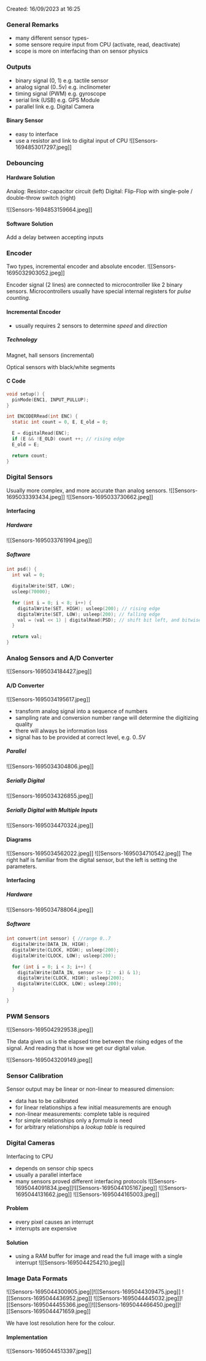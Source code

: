 Created: 16/09/2023 at 16:25

### General Remarks
- many different sensor types-
- some sensore require input from CPU (activate, read, deactivate)
- scope is more on interfacing than on sensor physics

### Outputs
- binary signal (0, 1) e.g. tactile sensor
- analog signal (0..5v) e.g. inclinometer
- timing signal (PWM) e.g. gyroscope
- serial link (USB) e.g. GPS Module
- parallel link e.g. Digital Camera

#### Binary Sensor
- easy to interface
- use a resistor and link to digital input of CPU
![[Sensors-1694853017297.jpeg]]

### Debouncing
#### Hardware Solution
Analog: Resistor-capacitor circuit  (left)
Digital: Flip-Flop with single-pole / double-throw switch (right)

![[Sensors-1694853159664.jpeg]]
#### Software Solution
Add a delay between accepting inputs

### Encoder
Two types, incremental encoder and absolute encoder.
![[Sensors-1695032903052.jpeg]]

Encoder signal (2 lines) are connected to microcontroller like 2 binary sensors.
Microcontrollers usually have special internal registers for *pulse counting*.

#### Incremental Encoder
- usually requires 2 sensors to determine *speed* and *direction*

##### Technology
Magnet, hall sensors (incremental)

Optical sensors with black/white segments

#### C Code
```c
void setup() {
  pinMode(ENC1, INPUT_PULLUP);
}

int ENCODERRead(int ENC) {
  static int count = 0, E, E_old = 0;

  E = digitalRead(ENC);
  if (E && !E_OLD) count ++; // rising edge
  E_old = E;

  return count;
}
```

### Digital Sensors
Usually more complex, and more accurate than analog sensors.
![[Sensors-1695033393434.jpeg]]
![[Sensors-1695033730662.jpeg]]

#### Interfacing
##### Hardware
![[Sensors-1695033761994.jpeg]]

##### Software
```c
int psd() {
  int val = 0;

  digitalWrite(SET, LOW);
  usleep(70000);

  for (int i = 0; i < 8; i++) {
    digitalWrite(SET, HIGH); usleep(200); // rising edge
    digitalWrite(SET, LOW); usleep(200); // falling edge
    val = (val << 1) | digitalRead(PSD); // shift bit left, and bitwise OR operation
  }

  return val;
}
```

### Analog Sensors and A/D Converter
![[Sensors-1695034184427.jpeg]]

#### A/D Converter
![[Sensors-1695034195617.jpeg]]

- transform analog signal into a sequence of numbers
- sampling rate and conversion number range will determine the digitizing quality
- there will always be information loss
- signal has to be provided at correct level, e.g. 0..5V

##### Parallel
![[Sensors-1695034304806.jpeg]]

##### Serially Digital
![[Sensors-1695034326855.jpeg]]

##### Serially Digital with Multiple Inputs
![[Sensors-1695034470324.jpeg]]

#### Diagrams
![[Sensors-1695034562022.jpeg]]
![[Sensors-1695034710542.jpeg]]
The right half is familiar from the digital sensor, but the left is setting the parameters.

#### Interfacing
##### Hardware
![[Sensors-1695034788064.jpeg]]

##### Software
```c
int convert(int sensor) { //range 0..7
  digitalWrite(DATA_IN, HIGH);
  digitalWrite(CLOCK, HIGH); usleep(200);
  digitalWrite(CLOCK, LOW); usleep(200);

  for (int i = 0; i < 3; i++) {
    digitalWrite(DATA_IN, sensor >> (2 - i) & 1);
    digitalWrite(CLOCK, HIGH); usleep(200);
    digitalWrite(CLOCK, LOW); usleep(200);
  }

}
```

### PWM Sensors
![[Sensors-1695042929538.jpeg]]

The data given us is the elapsed time between the rising edges of the signal. And reading that is how we get our digital value.

![[Sensors-1695043209149.jpeg]]

### Sensor Calibration
Sensor output may be linear or non-linear to measured dimension:
- data has to be calibrated
- for linear relationships a few initial measurements are enough
- non-linear measurements: complete table is required
- for simple relationships only a *formula* is need
- for arbitrary relationships a *lookup table* is required

### Digital Cameras
Interfacing to CPU
- depends on sensor chip specs
- usually a parallel interface
- many sensors proved different interfacing protocols
![[Sensors-1695044091834.jpeg]]![[Sensors-1695044105167.jpeg]]
![[Sensors-1695044131662.jpeg]]
![[Sensors-1695044165003.jpeg]]

#### Problem
- every pixel causes an interrupt
- interrupts are expensive

#### Solution
- using a RAM buffer for image and read the full image with a single interrupt
![[Sensors-1695044254210.jpeg]]

### Image Data Formats
![[Sensors-1695044300905.jpeg]]![[Sensors-1695044309475.jpeg]]
![[Sensors-1695044436952.jpeg]]
![[Sensors-1695044445032.jpeg]]![[Sensors-1695044455366.jpeg]]![[Sensors-1695044466450.jpeg]]![[Sensors-1695044471659.jpeg]]

We have lost resolution here for the colour.

#### Implementation
![[Sensors-1695044513397.jpeg]]